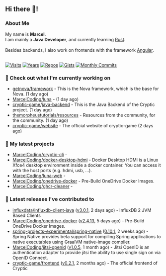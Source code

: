 ## Hi there 👋!




### About Me

My name is **Marcel**.<br>
I am mainly a **Java Developer**, and currently learning [Rust](https://www.rust-lang.org).<br>
<br>
Besides backends, I also work on frontends with the framework [Angular](https://angular.io).
<br>
<br>

[![Visits](https://badges.pufler.dev/visits/MarcelCoding/MarcelCoding?style=flat-square&color=black&logo=github)](https://github.com/MarcelCoding)
[![Years](https://badges.pufler.dev/years/MarcelCoding?style=flat-square&color=black&logo=github)](https://github.com/MarcelCoding)
[![Repos](https://badges.pufler.dev/repos/MarcelCoding?style=flat-square&color=black&logo=github)](https://github.com/MarcelCoding?tab=repositories)
[![Gists](https://badges.pufler.dev/gists/MarcelCoding?style=flat-square&color=black&logo=github)](https://gist.github.com/MarcelCoding)
[![Monthly Commits](https://badges.pufler.dev/commits/monthly/MarcelCoding?style=flat-square&color=black&logo=github)](https://github.com/MarcelCoding)

### 👷 Check out what I'm currently working on

- [getnova/framework](https://github.com/getnova/framework) - This is the Nova framework, which is the base for Nova. (1 day ago)
- [MarcelCoding/luna](https://github.com/MarcelCoding/luna) -  (1 day ago)
- [cryptic-game/java-backend](https://github.com/cryptic-game/java-backend) - This is the Java Backend of the Cryptic project. (1 day ago)
- [themorpheustutorials/resources](https://github.com/themorpheustutorials/resources) - Resources from the community, for the community. (1 day ago)
- [cryptic-game/website](https://github.com/cryptic-game/website) - The official website of cryptic-game (2 days ago)

### 🌱 My latest projects

- [MarcelCoding/cryptic-cli](https://github.com/MarcelCoding/cryptic-cli) - 
- [MarcelCoding/docker-desktop-hdmi](https://github.com/MarcelCoding/docker-desktop-hdmi) - Docker Desktop HDMI is a Linux Xfce4 desktop environment inside a docker container. You can access it with the host ports (e.g. hdmi, usb, ...).
- [MarcelCoding/luna-web](https://github.com/MarcelCoding/luna-web) - 
- [MarcelCoding/onedrive-docker](https://github.com/MarcelCoding/onedrive-docker) - Pre-Build OneDrive Docker Images.
- [MarcelCoding/ghcr-cleaner](https://github.com/MarcelCoding/ghcr-cleaner) - 

### 🔭 Latest releases I've contributed to

- [influxdata/influxdb-client-java](https://github.com/influxdata/influxdb-client-java) ([v3.0.1](https://github.com/influxdata/influxdb-client-java/releases/tag/v3.0.1), 2 days ago) - InfluxDB 2 JVM Based Clients
- [MarcelCoding/onedrive-docker](https://github.com/MarcelCoding/onedrive-docker) ([v2.4.13](https://github.com/MarcelCoding/onedrive-docker/releases/tag/v2.4.13), 5 days ago) - Pre-Build OneDrive Docker Images.
- [spring-projects-experimental/spring-native](https://github.com/spring-projects-experimental/spring-native) ([0.10.1](https://github.com/spring-projects-experimental/spring-native/releases/tag/0.10.1), 2 weeks ago) - Spring Native provides beta support for compiling Spring applications to native executables using GraalVM native-image compiler.
- [MarcelCoding/jitsi-openid](https://github.com/MarcelCoding/jitsi-openid) ([v1.0.5](https://github.com/MarcelCoding/jitsi-openid/releases/tag/v1.0.5), 1 month ago) - Jitsi OpenID is an authentication adapter to provide jitsi the ability to use single sign on via OpenID Connect.
- [cryptic-game/frontend](https://github.com/cryptic-game/frontend) ([v0.2.1](https://github.com/cryptic-game/frontend/releases/tag/v0.2.1), 2 months ago) - The official frontend of Cryptic


